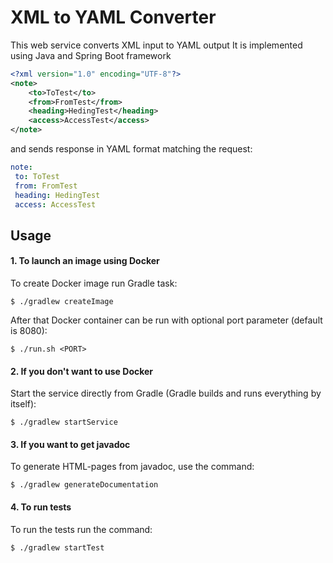 # XML to YAML Converter

 This web service converts XML input to YAML output It is implemented using Java and Spring Boot framework
```xml
<?xml version="1.0" encoding="UTF-8"?>
<note>
    <to>ToTest</to>
    <from>FromTest</from>
    <heading>HedingTest</heading>
    <access>AccessTest</access>
</note>
```

and sends response in YAML format matching the request:
```yaml
note:
 to: ToTest
 from: FromTest
 heading: HedingTest
 access: AccessTest
```

## Usage 

#### 1. To launch an image using Docker

To create Docker image run Gradle task:

`$ ./gradlew createImage`

After that Docker container can be run with optional port parameter (default is 8080):

`$ ./run.sh <PORT>`

#### 2. If you don't want to use Docker

Start the service directly from Gradle (Gradle builds and runs everything by itself):

`$ ./gradlew startService`

#### 3. If you want to get javadoc

To generate HTML-pages from javadoc, use the command:

`$ ./gradlew generateDocumentation`

#### 4. To run tests

To run the tests run the command:

`$ ./gradlew startTest`
